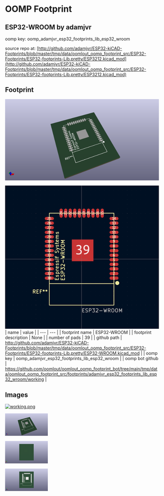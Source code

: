 # OOMP Footprint  
## ESP32-WROOM  by adamjvr  
  
oomp key: oomp_adamjvr_esp32_footprints_lib_esp32_wroom  
  
source repo at: [http://github.com/adamjvr/ESP32-kiCAD-Footprints/blob/master/tmp/data/oomlout_oomp_footprint_src/ESP32-Footprints/ESP32-footprints-Lib.pretty/ESP3212.kicad_mod](http://github.com/adamjvr/ESP32-kiCAD-Footprints/blob/master/tmp/data/oomlout_oomp_footprint_src/ESP32-Footprints/ESP32-footprints-Lib.pretty/ESP3212.kicad_mod)  
## Footprint  
  
[![working_kicad_pcb_3d.png](working_kicad_pcb_3d_600.png)](working_kicad_pcb_3d.png)  
  
[![working.png](working_600.png)](working.png)  
| name | value | 
| --- | --- | 
| footprint name | ESP32-WROOM | 
| footprint description | None | 
| number of pads | 39 | 
| github path | http://github.com/adamjvr/ESP32-kiCAD-Footprints/blob/master/tmp/data/oomlout_oomp_footprint_src/ESP32-Footprints/ESP32-footprints-Lib.pretty/ESP32-WROOM.kicad_mod | 
| oomp key | oomp_adamjvr_esp32_footprints_lib_esp32_wroom | 
| oomp bot github | https://github.com/oomlout/oomlout_oomp_footprint_bot/tree/main/tmp/data/oomlout_oomp_footprint_src/footprints/adamjvr_esp32_footprints_lib_esp32_wroom/working | 
## Images  
  
[![working.png](working_140.png)](working.png)  
  
[![working_kicad_pcb_3d.png](working_kicad_pcb_3d_140.png)](working_kicad_pcb_3d.png)  
  
[![working_kicad_pcb_3d_back.png](working_kicad_pcb_3d_back_140.png)](working_kicad_pcb_3d_back.png)  
  
[![working_kicad_pcb_3d_front.png](working_kicad_pcb_3d_front_140.png)](working_kicad_pcb_3d_front.png)  
